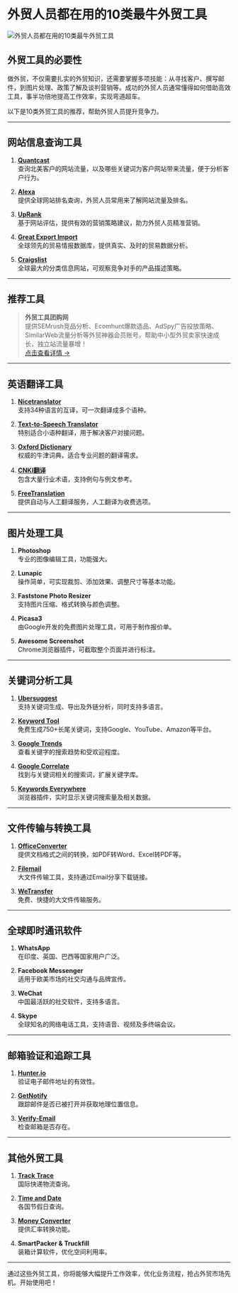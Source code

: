 # 外贸人员都在用的10类最牛外贸工具

![外贸人员都在用的10类最牛外贸工具](http://www.heshimc.com/zb_users/upload/2021/10/202110171634441871889671.png)

## 外贸工具的必要性

做外贸，不仅需要扎实的外贸知识，还需要掌握多项技能：从寻找客户、撰写邮件，到图片处理、政策了解及谈判营销等。成功的外贸人员通常懂得如何借助高效工具，事半功倍地提高工作效率，实现弯道超车。

以下是10类外贸工具的推荐，帮助外贸人员提升竞争力。

---

## 网站信息查询工具

1. **[Quantcast](http://quantcast.com)**  
   查询北美客户的网站流量，以及哪些关键词为客户网站带来流量，便于分析客户行为。

2. **[Alexa](http://www.alexa.cn)**  
   提供全球网站排名查询，外贸人员常用来了解网站流量及排名。

3. **[UpRank](https://uprank.io)**  
   基于网站评估，提供有效的营销策略建议，助力外贸人员精准营销。

4. **[Great Export Import](http://cn.greatexportimport.com)**  
   全球领先的贸易情报数据库，提供真实、及时的贸易数据分析。

5. **[Craigslist](http://craigslist.com)**  
   全球最大的分类信息网站，可观察竞争对手的产品描述策略。

---

## 推荐工具

> **外贸工具团购网**  
> 提供SEMrush竞品分析、Ecomhunt爆款选品、AdSpy广告投放策略、SimilarWeb流量分析等外贸神器会员账号。帮助中小型外贸卖家快速成长，独立站流量暴增！  
> [点击查看详情 →](https://bit.ly/waimao518)

---

## 英语翻译工具

1. **[Nicetranslator](https://nicetranslator.com)**  
   支持34种语言的互译，可一次翻译成多个语种。

2. **[Text-to-Speech Translator](https://text-to-speech.imtranslator.net)**  
   特别适合小语种翻译，用于解决客户对接问题。

3. **[Oxford Dictionary](https://global.oup.com)**  
   权威的牛津词典，适合专业问题的翻译需求。

4. **[CNKI翻译](https://dict.cnki.net)**  
   包含大量行业术语，支持例句与例文参考。

5. **[FreeTranslation](https://freetranslation.com)**  
   提供自动与人工翻译服务，人工翻译为收费选项。

---

## 图片处理工具

1. **Photoshop**  
   专业的图像编辑工具，功能强大。

2. **Lunapic**  
   操作简单，可实现裁剪、添加效果、调整尺寸等基本功能。

3. **Faststone Photo Resizer**  
   支持图片压缩、格式转换与颜色调整。

4. **Picasa3**  
   由Google开发的免费图片处理工具，可用于制作报价单。

5. **Awesome Screenshot**  
   Chrome浏览器插件，可截取整个页面并进行标注。

---

## 关键词分析工具

1. **[Ubersuggest](https://neilpatel.com/ubersuggest/)**  
   支持关键词生成、导出及外链分析，同时支持多语言。

2. **[Keyword Tool](https://keywordtool.io/)**  
   免费生成750+长尾关键词，支持Google、YouTube、Amazon等平台。

3. **[Google Trends](https://trends.google.com/trends/)**  
   查看关键字的搜索趋势和受欢迎程度。

4. **[Google Correlate](https://www.google.com/trends/correlate)**  
   找到与关键词相关的搜索词，扩展关键字库。

5. **[Keywords Everywhere](https://keywordseverywhere.com/)**  
   浏览器插件，实时显示关键词搜索量及相关数据。

---

## 文件传输与转换工具

1. **[OfficeConverter](http://officeconverter.com)**  
   提供文档格式之间的转换，如PDF转Word、Excel转PDF等。

2. **[Filemail](https://filemail.com)**  
   大文件传输工具，支持通过Email分享下载链接。

3. **[WeTransfer](https://wetransfer.com)**  
   免费、快捷的大文件传输服务。

---

## 全球即时通讯软件

1. **WhatsApp**  
   在印度、英国、巴西等国家用户广泛。

2. **Facebook Messenger**  
   适用于欧美市场的社交沟通与品牌宣传。

3. **WeChat**  
   中国最活跃的社交软件，支持多语言。

4. **Skype**  
   全球知名的网络电话工具，支持语音、视频及多终端会议。

---

## 邮箱验证和追踪工具

1. **[Hunter.io](https://hunter.io/email-verifier)**  
   验证电子邮件地址的有效性。

2. **[GetNotify](http://www.getnotify.com)**  
   跟踪邮件是否已被打开并获取地理位置信息。

3. **[Verify-Email](https://verify-email.org)**  
   检查邮箱是否存在。

---

## 其他外贸工具

1. **[Track Trace](http://www.track-trace.com)**  
   国际快递物流查询。

2. **[Time and Date](https://www.timeanddate.com/calendar/)**  
   各国节假日查询。

3. **[Money Converter](http://themoneyconverter.com)**  
   提供汇率转换功能。

4. **SmartPacker & Truckfill**  
   装箱计算软件，优化空间利用率。

---

通过这些外贸工具，你将能够大幅提升工作效率，优化业务流程，抢占外贸市场先机。开始使用吧！

